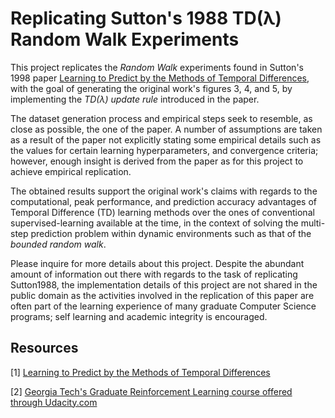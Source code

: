 # Replicating Sutton's 1988 TD(λ) Random Walk Experiments


This project replicates the _Random Walk_ experiments found in Sutton's 1998 paper [Learning to Predict by the Methods of
Temporal Differences](http://incompleteideas.net/papers/sutton-88-with-erratum.pdf), with the goal of generating the original work's figures 3, 4, and 5, by implementing the _TD(λ) update rule_ introduced in the paper.

The dataset generation process and empirical steps seek to resemble, as close as possible, the one of the paper. A number of assumptions are taken as a result of the paper not explicitly stating some empirical details such as the values for certain learning
hyperparameters, and convergence criteria; however, enough insight is derived from the paper as for this project to achieve empirical replication.

The obtained results support the original work's claims with regards to the
computational, peak performance, and prediction accuracy advantages of Temporal Difference (TD) learning methods over the ones of
conventional supervised-learning available at the time, in the context of solving the multi-step prediction problem 
within dynamic environments such as that of the _bounded random walk_.

Please inquire for more details about this project. Despite the abundant amount of information out there with regards to the task of replicating Sutton1988, the implementation details of this project are not shared in the public domain as the activities involved in the replication of this paper are often part of the learning experience of many graduate Computer Science programs; self learning and academic integrity is encouraged.


## Resources


[1] [Learning to Predict by the Methods of Temporal Differences](http://incompleteideas.net/papers/sutton-88-with-erratum.pdf)

[2] [Georgia Tech's Graduate Reinforcement Learning course offered through Udacity.com](https://www.udacity.com/course/reinforcement-learning--ud600)
